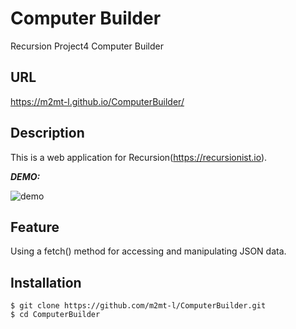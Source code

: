 # Computer Builder
Recursion Project4 Computer Builder

## URL
https://m2mt-l.github.io/ComputerBuilder/

## Description
This is a web application for Recursion(https://recursionist.io).<br>

***DEMO:***

![demo](https://raw.githubusercontent.com/wiki/m2mt-l/ComputerBuilder/images/ComputerBuilder.gif)

## Feature
Using a fetch() method for accessing and manipulating JSON data.

## Installation
```
$ git clone https://github.com/m2mt-l/ComputerBuilder.git 
$ cd ComputerBuilder
```